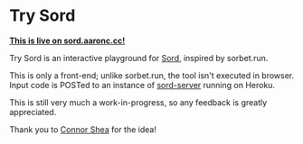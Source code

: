 # Try Sord

[**This is live on sord.aaronc.cc!**](http://sord.aaronc.cc)

Try Sord is an interactive playground for [Sord](https://github.com/AaronC81/sord), inspired by
sorbet.run.

This is only a front-end; unlike sorbet.run, the tool isn't executed in browser. Input code is 
POSTed to an instance of [sord-server](https://github.com/AaronC81/sord-server) running on Heroku.

This is still very much a work-in-progress, so any feedback is greatly appreciated.

Thank you to [Connor Shea](https://github.com/connorshea) for the idea!
